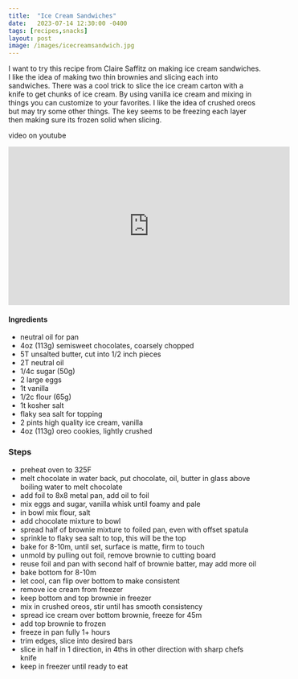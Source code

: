 ```yaml
---
title:  "Ice Cream Sandwiches"
date:   2023-07-14 12:30:00 -0400
tags: [recipes,snacks]
layout: post
image: /images/icecreamsandwich.jpg
---
```


I want to try this recipe from Claire Saffitz on making ice cream sandwiches.  I like the idea of making two thin brownies and slicing each into sandwiches.  There was a cool trick to slice the ice cream carton with a knife to get chunks of ice cream.  By using vanilla ice cream and mixing in things you can customize to your favorites.  I like the idea of crushed oreos but may try some other things.  The key seems to be freezing each layer then making sure its frozen solid when slicing.  

video on youtube
<iframe width="560" height="315" src="https://www.youtube.com/embed/UYhu9kXN7NE" title="YouTube video player" frameborder="0" allow="accelerometer; autoplay; clipboard-write; encrypted-media; gyroscope; picture-in-picture; web-share" allowfullscreen></iframe>

#### Ingredients
- neutral oil for pan
- 4oz (113g) semisweet chocolates, coarsely chopped
- 5T unsalted butter, cut into 1/2 inch pieces
- 2T neutral oil
- 1/4c sugar (50g)
- 2 large eggs
- 1t vanilla
- 1/2c flour (65g)
- 1t kosher salt
- flaky sea salt for topping
- 2 pints high quality ice cream, vanilla
- 4oz (113g) oreo cookies, lightly crushed

### Steps
- preheat oven to 325F
- melt chocolate in water back, put chocolate, oil, butter in glass above boiling water to melt chocolate
- add foil to 8x8 metal pan, add oil to foil
- mix eggs and sugar, vanilla whisk until foamy and pale
- in bowl mix flour, salt
- add chocolate mixture to bowl
- spread half of brownie mixture to foiled pan, even with offset spatula
- sprinkle to flaky sea salt to top, this will be the top
- bake for 8-10m, until set, surface is matte, firm to touch
- unmold by pulling out foil, remove brownie to cutting board
- reuse foil and pan with second half of brownie batter, may add more oil
- bake bottom for 8-10m
- let cool, can flip over bottom to make consistent
- remove ice cream from freezer
- keep bottom and top brownie in freezer
- mix in crushed oreos, stir until has smooth consistency
- spread ice cream over bottom brownie, freeze for 45m
- add top brownie to frozen
- freeze in pan fully 1+ hours
- trim edges, slice into desired bars
- slice in half in 1 direction, in 4ths in other direction with sharp chefs knife
- keep in freezer until ready to eat

